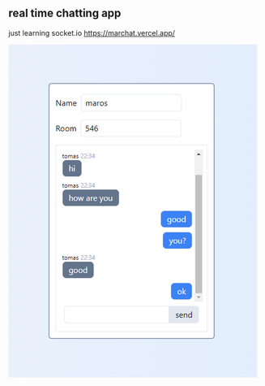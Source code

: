 ## real time chatting app
just learning socket.io
https://marchat.vercel.app/

![Screenshot](screenshot.jpg)
